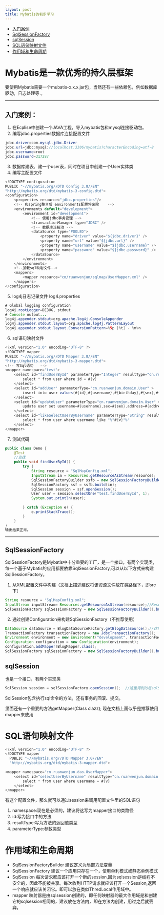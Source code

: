 ```yaml
---
layout: post
title: Mybatis的初步学习
---
```

* [入门案例](#入门案例)
* [SqlSessionFactory](#sqlsessionfactory)
* [sqlSession](#sqlsession)
* [SQL语句映射文件](#sql语句映射文件)
* [作用域和生命周期](#作用域和生命周期)

# Mybatis是一款优秀的持久层框架

要使用Mybatis需要一个mubatis-x.x.x.jar包，当然还有一些依赖包，例如数据库驱动，日志处理等
。

---
## 入门案例：

1. 在Ecplise中创建一个JAVA工程，导入mybatis包和mysql连接驱动包。
2. 编写jdbc.properties数据库连接配置文件

```java
jdbc.driver=com.mysql.jdbc.Driver
jdbc.url=jdbc:mysql://localhost:3306/mybatis?characterEncoding=utf-8
jdbc.username=root
jdbc.password=317287
```

3. 数据库建表，建一个user表，同时在项目中创建一个User实体类
4. 编写主配置文件

```java
<!DOCTYPE configuration
PUBLIC "-//mybatis.org//DTD Config 3.0//EN"
"http://mybatis.org/dtd/mybatis-3-config.dtd">
<configuration>
	<properties resource="jdbc.properties"/>
	<!-- 和spring整合后 environments配置将废除    -->
	<environments default="development">
		<environment id="development">
			<!-- 使用jdbc事务管理 -->
			<transactionManager type="JDBC" />
			<!-- 数据库连接池 -->
			<dataSource type="POOLED">
				<property name="driver" value="${jdbc.driver}" />
				<property name="url" value="${jdbc.url}" />
				<property name="username" value="${jdbc.username}" />
				<property name="password" value="${jdbc.password}" />
			</dataSource>
		</environment>
	</environments>
	<!--加载sql映射文件-->
	<mappers>
		<mapper resource="cn/ruanwenjun/sqlmap/UserMapper.xml" />
	</mappers>
</configuration>
```

5. log4j日志记录文件 log4.properties

```java
# Global logging configuration
log4j.rootLogger=DEBUG, stdout
# Console output...
log4j.appender.stdout=org.apache.log4j.ConsoleAppender
log4j.appender.stdout.layout=org.apache.log4j.PatternLayout
log4j.appender.stdout.layout.ConversionPattern=%5p [%t] - %m%n

```

6. sql语句映射文件

```java
<?xml version="1.0" encoding="UTF-8" ?>
<!DOCTYPE mapper
PUBLIC "-//mybatis.org//DTD Mapper 3.0//EN"
"http://mybatis.org/dtd/mybatis-3-mapper.dtd">
<!-- 写Sql语句   -->
<mapper namespace="test">
	<select id="findUserById" parameterType="Integer" resultType="cn.ruanwenjun.domain.User">
		select * from user where id = #{v}
	</select>
	<select id="addUser" parameterType="cn.ruanwenjun.domain.User" >
		insert into user values(#{id},#{username},#{birthday},#{sex},#{address})
	</select>
	<select id="updateUser" parameterType="cn.ruanwenjun.domain.User" >
		update user set username=#{username},sex=#{sex},address=#{address},birthday=#{birthday} where id =#{id}
	</select>
	<select id="likeSelectUserByUsername" parameterType="String" resultType="cn.ruanwenjun.domain.User">
		select * from user where username like "%"#{v}"%"
	</select>
</mapper>
```

7. 测试代码

```java
public class Demo {
	@Test
	//查找
	public void findUserById() {
		try {
			String resource = "SqlMapConfig.xml";
			InputStream in = Resources.getResourceAsStream(resource);
			SqlSessionFactoryBuilder ssfb = new SqlSessionFactoryBuilder();
			SqlSessionFactory ssf = ssfb.build(in);
			SqlSession session = ssf.openSession();
			User user = session.selectOne("test.findUserById", 1);
			System.out.println(user);
			
		} catch (Exception e) {
			e.printStackTrace();
		}
	}
}
输出结果正常。
```

---

## SqlSessionFactory
SqlSessionFactory是Mybatis中十分重要的工厂，是一个接口，有两个实现类，每一个基于Mybatis的应用都要依靠SqlSessionFactory,可以从以下方式来构建SqlSessionFactory。
1. 从XML配置文件中构建（文档上描述建议将该资源文件放在类路径下，即src下）

```java
String resource = "SqlMapConfig.xml";
InputStream inputStream= Resources.getResourceAsStream(resource);//Resources类是Mybatis自带的一个用于读取资源文件
SqlSessionFactory sqlSessionFactory = new SqlSessionFactoryBuilder().build(inputStream);
```

2. 通过创建Configuration来构建SqlSessionFactory（不推荐使用）

```java
DataSource dataSource = BlogDataSourceFactory.getBlogDataSource();//这里是得到一个数据库连接池，具体代码没有给出
TransactionFactory transactionFactory = new JdbcTransactionFactory();
Environment environment = new Environment("development", transactionFactory, dataSource);
Configuration configuration = new Configuration(environment);
configuration.addMapper(BlogMapper.class);
SqlSessionFactory sqlSessionFactory = new SqlSessionFactoryBuilder().build(configuration);
```
## sqlSession
也是一个接口，有两个实现类
```java
SqlSession session = sqlSessionFactory.openSession();  //这里得到的是sqlSession的两种实现类
```

SqlSession包含执行sql命令的方法，还有事务的回滚、提交。

里面还有一个重要的方法getMapper(Class clazz);
现在文档上面似乎是推荐使用mapper来使用

# SQL语句映射文件

```java
<?xml version="1.0" encoding="UTF-8" ?>
<!DOCTYPE mapper
  PUBLIC "-//mybatis.org//DTD Mapper 3.0//EN"
  "http://mybatis.org/dtd/mybatis-3-mapper.dtd">
  
<mapper namespace="cn.ruanwenjun.dao.UserMapper">
    <select id="selectUserByUsername" resultType="cn.ruanwenjun.domain.User" parameterType="string">
		select * from user where username = #{v}
	</select>
</mapper>
```
有这个配置文件，那么就可以通过session来调用配置文件里的SQL语句
1. namespace:现在是必须的，建议将这写为mapper接口的类路径
2. id:写为接口中的方法
3. resultType:写为方法的返回值类型
4. parameterType:参数类型

# 作用域和生命周期
- SqlSessionFactoryBuilder 建议定义为局部方法变量
- SqlSessionFactory 建议一个应用只存在一个，使用单利模式或静态单例模式
- SqlSession 每次请求都应该打开一个新的session,因为sqlsession是线程不安全的，因此不能被共享。每次收到HTTP请求就应该打开一个Session,返回一个响应就应该关闭它。即可以放在类似ThredLocal作用域中。
- mapper 映射器是由sqlsession创建的，即任何映射器的最大作用域是和创建它的sqlsession相同的，建议放在方法内，即在方法内创建，用过之后就丢弃。
